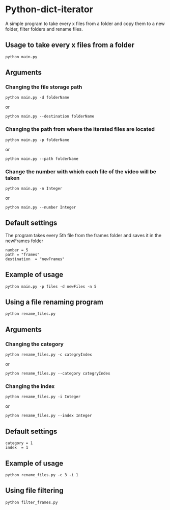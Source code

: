 # Python-dict-iterator
 A simple program to take every x files from a folder and copy them to a new folder, filter folders and rename files.

## Usage to take every x files from a folder
```
python main.py
```

## Arguments
### Changing the file storage path
```
python main.py -d folderName
```
or
```
python main.py --destination folderName
```
### Changing the path from where the iterated files are located
```
python main.py -p folderName
```
or
```
python main.py --path folderName
```
### Change the number with which each file of the video will be taken
```
python main.py -n Integer
```
or
```
python main.py --number Integer
```
## Default settings
The program takes every 5th file from the frames folder and saves it in the newFrames folder
```
number = 5
path = "frames"
destination  = "newFrames"
```
## Example of usage
```
python main.py -p files -d newFiles -n 5
```

## Using a file renaming program
```
python rename_files.py
```

## Arguments
### Changing the category
```
python rename_files.py -c categryIndex
```
or
```
python rename_files.py --category categryIndex
```
### Changing the index
```
python rename_files.py -i Integer
```
or
```
python rename_files.py --index Integer
```
## Default settings
```
category = 1
index  = 1
```
## Example of usage
```
python rename_files.py -c 3 -i 1
```

## Using file filtering
```
python filter_frames.py
```
